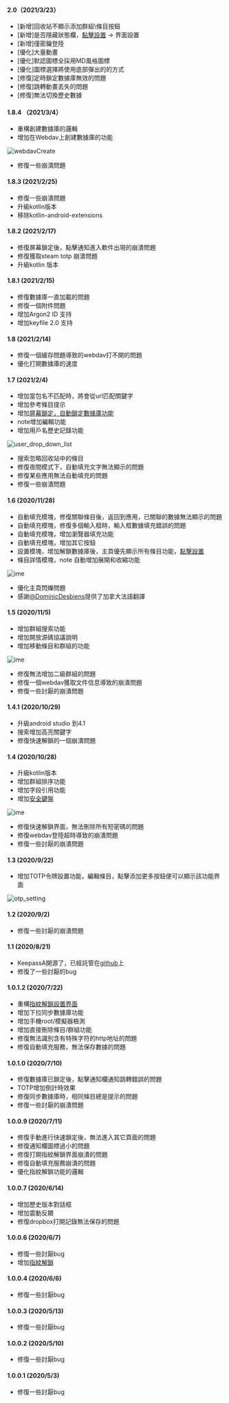 #### 2.0（2021/3/23）
- [新增]回收站不顯示添加群組\條目按鈕
- [新增]是否隱藏狀態欄，[點擊設置](route://keepassA.com/kpa?activity=SettingActivity) -> 界面設置
- [新增]僅密鑰登陸
- [優化]大量動畫
- [優化]默認圖標全採用MD風格圖標
- [優化]圖標選擇將使用底部彈出的的方式
- [修復]定時鎖定數據庫無效的問題
- [修復]跳轉動畫丟失的問題
- [修復]無法切換歷史數據

#### 1.8.4 （2021/3/4）
- 重構創建數據庫的邏輯
- 增加在Webdav上創建數據庫的功能

![webdavCreate](https://raw.githubusercontent.com/AriaLyy/KeepassA/master/img/webdavCreate.png)
- 修復一些崩潰問題

#### 1.8.3 (2021/2/25)
- 修復一些崩潰問題
- 升級kotlin版本
- 移除kotlin-android-extensions

#### 1.8.2 (2021/2/17)
- 修復屏幕鎖定後，點擊通知進入軟件出現的崩潰問題
- 修復獲取steam totp 崩潰問題
- 升級kotlin 版本

#### 1.8.1 (2021/2/15)
- 修復數據庫一直加載的問題
- 修復一個附件問題
- 增加Argon2 ID 支持
- 增加keyfile 2.0 支持

#### 1.8 (2021/2/14)
- 修復一個緩存問題導致的webdav打不開的問題
- 優化打開數據庫的速度

#### 1.7 (2021/2/4)
- 增加當包名不匹配時，將會從url匹配關鍵字
- 增加參考條目提示
- 增加[屏幕鎖定，自動鎖定數據庫功能](route://keepassA.com/kpa?activity=SettingActivity&type=app)
- note增加編輯功能
- 增加用戶名歷史記錄功能

![user_drop_down_list](https://raw.githubusercontent.com/AriaLyy/KeepassA/master/img/userDropdownList.png)
- 搜索忽略回收站中的條目
- 修復夜間模式下，自動填充文字無法顯示的問題
- 修復某些應用無法自動填充的問題
- 修復一些崩潰問題

#### 1.6 (2020/11/28)
- 自動填充模塊，修復關聯條目後，返回到應用，已關聯的數據無法顯示的問題
- 自動填充模塊，修復多個輸入框時，輸入框數據填充錯誤的問題
- 自動填充模塊，增加瀏覽器填充功能
- 自動填充模塊，增加其它按鈕
- 設置模塊，增加解鎖數據庫後，主頁優先顯示所有條目功能，[點擊設置](route://keepassA.com/kpa?activity=SettingActivity&type=db)
- 條目詳情模塊，note 自動增加展開和收縮功能

![ime](https://raw.githubusercontent.com/AriaLyy/KeepassA/master/img/noteExpand.png)
- 優化主頁閃爍問題
- 感謝[@DominicDesbiens](https://github.com/DominicDesbiens)提供了加拿大法語翻譯

#### 1.5 (2020/11/5)
- 增加群組搜索功能
- 增加開放源碼協議說明
- 增加移動條目和群組的功能

![ime](https://raw.githubusercontent.com/AriaLyy/KeepassA/master/img/moveData.png)
- 修復無法增加二級群組的問題
- 修復一個webdav獲取文件信息導致的崩潰問題
- 修復一些討厭的崩潰問題

#### 1.4.1 (2020/10/29)
- 升級android studio 到4.1
- 搜索增加高亮關鍵字
- 修復快速解鎖的一個崩潰問題

#### 1.4 (2020/10/28)
- 升級kotlin版本
- 增加群組排序功能
- 增加字段引用功能
- 增加[安全鍵盤](route://keepassA.com/kpa?activity=ime)

![ime](https://raw.githubusercontent.com/AriaLyy/KeepassA/master/img/ime.png)
- 修復快速解鎖界面，無法刪除所有短密碼的問題
- 修復webdav登陸超時導致的崩潰問題
- 修復一些討厭的崩潰問題

#### 1.3 (2020/9/22)
- 增加TOTP令牌設置功能，編輯條目，點擊添加更多按鈕便可以顯示該功能界面

![otp_setting](https://raw.githubusercontent.com/AriaLyy/KeepassA/master/img/otpsetting.png)

#### 1.2 (2020/9/2)
- 修復一些討厭的崩潰問題

#### 1.1 (2020/8/21)
- KeepassA開源了，已經託管在[github](https://github.com/AriaLyy/KeepassA)上
- 修復了一些討厭的bug

#### 1.0.1.2 (2020/7/22)
- 重構[指紋解鎖設置界面](route://keepassA.com/kpa?activity=FingerprintActivity)
- 增加下拉同步數據庫功能
- 增加手機root/模擬器檢測
- 增加直接刪除條目/群組功能
- 修復無法識別含有特殊字符的http地址的問題
- 修復自動填充服務，無法保存數據的問題

#### 1.0.1.0 (2020/7/10)
- 修復數據庫已鎖定後，點擊通知欄通知跳轉錯誤的問題
- TOTP增加倒計時效果
- 修復同步數據庫時，相同條目總是提示的問題
- 修復一些討厭的崩潰問題

#### 1.0.0.9 (2020/7/11)
- 修復手動進行快速鎖定後，無法進入其它頁面的問題
- 修復通知欄圖標過小的問題
- 修復打開指紋解鎖界面崩潰的問題
- 修復自動填充服務崩潰的問題
- 優化指紋解鎖功能的邏輯

#### 1.0.0.7 (2020/6/14)
- 增加歷史版本對話框
- 增加震動反饋
- 修復dropbox打開記錄無法保存的問題

#### 1.0.0.6 (2020/6/7)
- 修復一些討厭bug
- 增加[指紋解鎖](route://keepassA.com/kpa?activity=FingerprintActivity)

#### 1.0.0.4 (2020/6/6)
- 修復一些討厭bug

#### 1.0.0.3 (2020/5/13)
- 修復一些討厭bug

#### 1.0.0.2 (2020/5/10)
- 修復一些討厭bug

#### 1.0.0.1 (2020/5/3)
- 修復一些討厭bug
